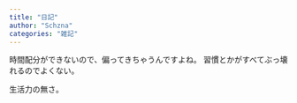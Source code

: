 ```yaml
---
title: "日記"
author: "Schzna"
categories: "雑記"
---
```


時間配分ができないので、偏ってきちゃうんですよね。
習慣とかがすべてぶっ壊れるのでよくない。

<!--more-->

生活力の無さ。
